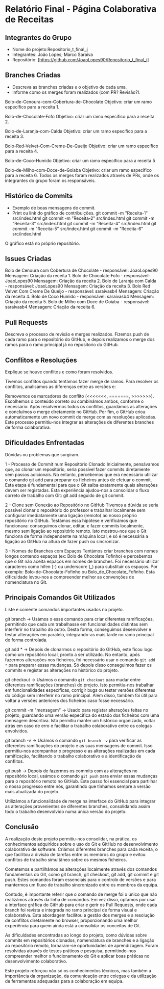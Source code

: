# Relatório Final - Página Colaborativa de Receitas

## Integrantes do Grupo
- Nome do projeto:Repositorio_t_final_j
- Integrantes: João Lopes; Marco Saraiva
- Repositório: [https://github.com/JoaoLopes90/Repositorio_t_final_j]

## Branches Criadas
- Descreva as branches criadas e o objetivo de cada uma.
- Informe como os merges foram realizados (com PR? Revisão?).

Bolo-de-Cenoura-com-Cobertura-de-Chocolate
    Objetivo: criar um ramo específico para a receita 1.

Bolo-de-Chocolate-Fofo
    Objetivo: criar um ramo específico para a receita 2.

Bolo-de-Laranja-com-Calda
    Objetivo: criar um ramo específico para a receita 3.

Bolo-Red-Velvet-Com-Creme-De-Queijo
    Objetivo: criar um ramo específico para a receita 4.

Bolo-de-Coco-Humido
    Objetivo: criar um ramo específico para a receita 5

Bolo-de-Milho-com-Doce-de-Goiaba
    Objetivo: criar um ramo específico para a receita 6.
Todos os merges foram realizados através de PRs, onde os integrantes do grupo foram os responsáveis.

## Histórico de Commits
- Exemplo de boas mensagens de commit.
- Print ou link do gráfico de contribuições.
git commit -m "Receita-1" src/index.html
git commit -m "Receita-2" src/index.html
git commit -m "Receita-3" src/index.html
git commit -m "Receita-4" src/index.html
git commit -m "Receita-5" src/index.html
git commit -m "Receita-6" src/index.html

O gráfico está no próprio repositório.

## Issues Criadas
Bolo de Cenoura com Cobertura de Chocolate - responsável: JoaoLopes90
    Mensagem: Criação da receita 1.
Bolo de Chocolate Fofo - responsável: JoaoLopes90
    Mensagem: Criação da receita 2.
Bolo de Laranja com Calda - responsável: JoaoLopes90
    Mensagem: Criação da receita 3.
Bolo Red Velvet Com Creme De Queijo - responsável: saraivasb4
    Mensagem: Criação da receita 4.
Bolo de Coco Humido - responsável: saraivasb4
    Mensagem: Criação da receita 5.
Bolo de Milho com Doce de Goiaba - responsável: saraivasb4
    Mensagem: Criação da receita 6.

## Pull Requests
Descreva o processo de revisão e merges realizados.
Fizemos push de cada ramo para o repositório do GitHub, e depois realizamos o merge dos ramos para o ramo principal já no repositorio do GitHub.

## Conflitos e Resoluções
Explique se houve conflitos e como foram resolvidos.

Tivemos conflitos quando tentámos fazer merge de ramos.
Para resolver os conflitos, analisámos as diferenças entre as versões e:

Removemos os marcadores de conflito (<<<<<<<, =======, >>>>>>>).
Escolhemos o conteúdo correto ou combinámos ambos, conforme o necessário.
Após resolvermos todos os conflitos, guardámos as alterações e concluímos o merge diretamente no GitHub.
Por fim, o GitHub criou automaticamente um novo commit de merge com as resoluções aplicadas.
Este processo permitiu-nos integrar as alterações de diferentes branches de forma colaborativa.

## Dificuldades Enfrentadas
Dúvidas ou problemas que surgiram.

1 - Processo de Commit num Repositório Clonado
Inicialmente, pensávamos que, ao clonar um repositório, seria possível fazer commits diretamente sem passos adicionais. No entanto, percebemos que era necessário utilizar o comando git add para preparar os ficheiros antes de efetuar o commit. Esta etapa é fundamental para que o Git saiba exatamente quais alterações devem ser registadas. Esta experiência ajudou-nos a consolidar o fluxo correto de trabalho com Git: git add seguido de git commit.

2 - Clone sem Conexão ao Repositório no GitHub
Tivemos a dúvida se seria possível clonar o repositório do professor e trabalhar localmente sem configurar imediatamente uma ligação (remoto) ao nosso próprio repositório no GitHub. Testámos essa hipótese e verificámos que funcionava: conseguimos clonar, editar, e fazer commits localmente, mesmo sem ligação ao repositório remoto. Isto mostrou-nos que o Git funciona de forma independente na máquina local, e só é necessária a ligação ao GitHub na altura de fazer push ou sincronizar.

3 - Nomes de Branches com Espaços
Tentámos criar branches com nomes longos contendo espaços (ex: Bolo de Chocolate Fofinho) e percebemos que o Git não aceita espaços em nomes de branches. Foi necessário utilizar caracteres como hífen (-) ou underscore (_) para substituir os espaços. Por exemplo: Bolo-de-Chocolate-Fofinho ou Bolo_de_Chocolate_Fofinho. Esta dificuldade levou-nos a compreender melhor as convenções de nomenclatura no Git.

## Principais Comandos Git Utilizados
Liste e comente comandos importantes usados no projeto.

git branch -> Usámos o esse comando para criar diferentes ramificações, permitindo que cada um trabalhasse em funcionalidades distintas sem interferir no trabalho do outro. Desta forma, conseguimos desenvolver e testar alterações em paralelo, integrando-as mais tarde no ramo principal de forma controlada.

git add * -> Depois de clonarmos o repositório do GitHub, este ficou logo como um repositório local, pronto a ser utilizado. No entanto, após fazermos alterações nos ficheiros, foi necessário usar o comando `git add *` para preparar essas mudanças. Só depois disso conseguimos fazer os commits e registar as alterações no histórico do projeto.

git checkout -> Usámos o comando `git checkout` para mudar entre diferentes ramificações (branches) do projeto. Isto permitiu-nos trabalhar em funcionalidades específicas, corrigir bugs ou testar versões diferentes do código sem interferir no ramo principal. Além disso, também foi útil para voltar a versões anteriores dos ficheiros caso fosse necessário. 

git commit -m "mensagem" -> Usado para registar alterações feitas no projeto, guardando uma versão específica do estado dos ficheiros com uma mensagem descritiva. Isto permitiu manter um histórico organizado, voltar atrás em caso de erro e facilitar o trabalho colaborativo entre os colegas envolvidos.

git branch -v -> Usámos o comando `git branch -v` para verificar as diferentes ramificações do projeto e as suas mensagens de commit. Isso permitiu-nos acompanhar o progresso e as alterações realizadas em cada ramificação, facilitando o trabalho colaborativo e a identificação de conflitos.

git push -> Depois de fazermos os commits com as alterações no repositório local, usámos o comando `git push` para enviar essas mudanças para o repositório remoto no GitHub. Este passo foi essencial para partilhar o nosso progresso entre nós, garantindo que tínhamos sempre a versão mais atualizada do projeto.

Utilizámos a funcionalidade de merge na interface do GitHub para integrar as alterações provenientes de diferentes branches, consolidando assim todo o trabalho desenvolvido numa única versão do projeto.

## Conclusão
A realização deste projeto permitiu-nos consolidar, na prática, os conhecimentos adquiridos sobre o uso do Git e GitHub no desenvolvimento colaborativo de software. Criámos diferentes branches para cada receita, o que facilitou a divisão de tarefas entre os membros do grupo e evitou conflitos de trabalho simultâneo sobre os mesmos ficheiros.

Cometemos e partilhámos as alterações localmente através dos comandos fundamentais do Git, como git branch, git checkout, git add, git commit e git push. Estes comandos foram essenciais para o controlo de versões e para mantermos um fluxo de trabalho sincronizado entre os membros da equipa.

Contudo, é importante referir que o comando de merge foi o único que não realizámos através da linha de comandos. Em vez disso, optámos por usar a interface gráfica do GitHub para criar e gerir os Pull Requests, onde cada branch foi revista e integrada no ramo principal de forma visual e colaborativa. Esta abordagem facilitou a gestão dos merges e a resolução de conflitos diretamente no browser, proporcionando uma melhor experiência para quem ainda está a consolidar os conceitos de Git.

As dificuldades encontradas ao longo do projeto, como dúvidas sobre commits em repositórios clonados, nomenclatura de branches e a ligação ao repositório remoto, tornaram-se oportunidades de aprendizagem. Foram resolvidas através de testes práticos e pesquisa, permitindo-nos compreender melhor o funcionamento do Git e aplicar boas práticas no desenvolvimento colaborativo.

Este projeto reforçou não só os conhecimentos técnicos, mas também a importância da organização, da comunicação entre colegas e da utilização de ferramentas adequadas para a colaboração em equipa.
